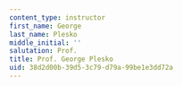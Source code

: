 ```yaml
---
content_type: instructor
first_name: George
last_name: Plesko
middle_initial: ''
salutation: Prof.
title: Prof. George Plesko
uid: 38d2d00b-39d5-3c79-d79a-99be1e3dd72a
---
```

